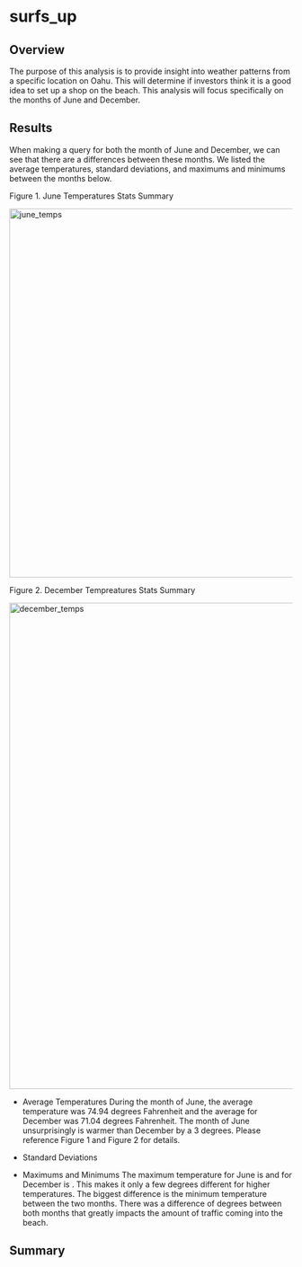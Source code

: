 # surfs_up
## Overview
The purpose of this analysis is to provide insight into weather patterns from a specific location on Oahu. This will determine if investors think it is a good idea to set up a shop on the beach. This analysis will focus specifically on the months of June and December. 

## Results
<!-- Results: Provide a bulleted list with three major points from the two analysis deliverables. Use images as support where needed. There is a bulleted list that addresses the three key differences in weather between June and December. (6 pt)
 --> 
 When making a query for both the month of June and December, we can see that there are a differences between these months. We listed the average temperatures, standard deviations, and maximums and minimums between the months below. 

Figure 1. June Temperatures Stats Summary

<img width="657" alt="june_temps" src="https://user-images.githubusercontent.com/65638310/154811497-b91a1938-8d7e-412a-9c00-e418bdb063c1.png">

Figure 2. December Tempreatures Stats Summary

<img width="866" alt="december_temps" src="https://user-images.githubusercontent.com/65638310/154811550-40491efc-e30b-4114-a8b2-cb4f9ff68659.png">


* Average Temperatures
  During the month of June, the average temperature was 74.94 degrees Fahrenheit and the average for December was 71.04 degrees Fahrenheit. The month of June unsurprisingly is warmer than December by a 3 degrees. Please reference Figure 1 and Figure 2 for details. 
  
  
* Standard Deviations


* Maximums and Minimums
The maximum temperature for June is and for December is . This makes it only a few degrees different for higher temperatures. The biggest difference is the minimum temperature between the two months. There was a difference of degrees between both months that greatly impacts the amount of traffic coming into the beach. 


## Summary 
<!--  Provide a high-level summary of the results and two additional queries that you would perform to gather more weather data for June and December. There is a high-level summary of the results and there are two additional queries to perform to gather more weather data for June and December--> 
